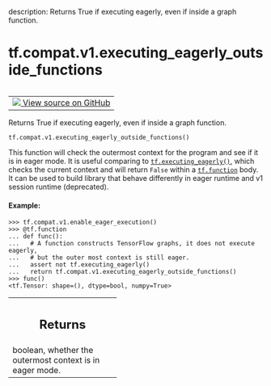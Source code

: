 description: Returns True if executing eagerly, even if inside a graph function.

<div itemscope itemtype="http://developers.google.com/ReferenceObject">
<meta itemprop="name" content="tf.compat.v1.executing_eagerly_outside_functions" />
<meta itemprop="path" content="Stable" />
</div>

# tf.compat.v1.executing_eagerly_outside_functions

<!-- Insert buttons and diff -->

<table class="tfo-notebook-buttons tfo-api nocontent" align="left">
<td>
  <a target="_blank" href="https://github.com/tensorflow/tensorflow/blob/r2.3/tensorflow/python/framework/ops.py#L5744-L5774">
    <img src="https://www.tensorflow.org/images/GitHub-Mark-32px.png" />
    View source on GitHub
  </a>
</td>
</table>



Returns True if executing eagerly, even if inside a graph function.

<pre class="devsite-click-to-copy prettyprint lang-py tfo-signature-link">
<code>tf.compat.v1.executing_eagerly_outside_functions()
</code></pre>



<!-- Placeholder for "Used in" -->

This function will check the outermost context for the program and see if
it is in eager mode. It is useful comparing to <a href="../../../tf/executing_eagerly.md"><code>tf.executing_eagerly()</code></a>,
which checks the current context and will return `False` within a
<a href="../../../tf/function.md"><code>tf.function</code></a> body. It can be used to build library that behave differently
in eager runtime and v1 session runtime (deprecated).

#### Example:



```
>>> tf.compat.v1.enable_eager_execution()
>>> @tf.function
... def func():
...   # A function constructs TensorFlow graphs, it does not execute eagerly,
...   # but the outer most context is still eager.
...   assert not tf.executing_eagerly()
...   return tf.compat.v1.executing_eagerly_outside_functions()
>>> func()
<tf.Tensor: shape=(), dtype=bool, numpy=True>
```

<!-- Tabular view -->
 <table class="responsive fixed orange">
<colgroup><col width="214px"><col></colgroup>
<tr><th colspan="2"><h2 class="add-link">Returns</h2></th></tr>
<tr class="alt">
<td colspan="2">
boolean, whether the outermost context is in eager mode.
</td>
</tr>

</table>

